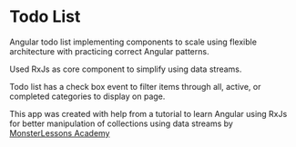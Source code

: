 # Todo List

Angular todo list implementing components to scale using flexible architecture with practicing correct Angular patterns. 

Used RxJs as core component to simplify using data streams.

Todo list has a check box event to filter items through all, active, or completed categories to display on page.

This app was created with help from a tutorial to learn Angular using RxJs for better manipulation of collections using data streams by [MonsterLessons Academy](https://www.youtube.com/channel/UCssWuTdNCWN4RSF3wHzzjMw)
